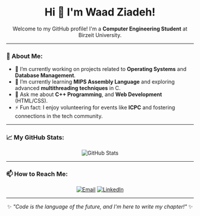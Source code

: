 <div align="center">
  <h1>
    Hi 👋 I'm Waad Ziadeh!
  </h1>
  <p>
    Welcome to my GitHub profile! I'm a <strong>Computer Engineering Student</strong> at Birzeit University.
  </p>
</div>

---

### 🌟 About Me:
- 🔭 I’m currently working on projects related to **Operating Systems** and **Database Management**.  
- 🌱 I’m currently learning **MIPS Assembly Language** and exploring advanced **multithreading techniques** in C.  
- 💬 Ask me about **C++ Programming**, and **Web Development** (HTML/CSS).  
- ⚡ Fun fact: I enjoy volunteering for events like **ICPC** and fostering connections in the tech community.  

---

### 📈 My GitHub Stats:
<div align="center">
  <img src="https://github-readme-stats.vercel.app/api?username=WaadZiadeh&show_icons=true&theme=radical" alt="GitHub Stats" />
</div>

---

### 📫 How to Reach Me:
<div align="center">
  <a href="mailto:waadziadah@.com"><img src="https://img.shields.io/badge/Email-D14836?style=for-the-badge&logo=gmail&logoColor=white" alt="Email"></a>
 <a href="https://www.linkedin.com/in/waad-ziadeh-8484a0262/?trk=opento_sprofile_details"><img src="https://img.shields.io/badge/LinkedIn-0077B5?style=for-the-badge&logo=linkedin&logoColor=white" alt="LinkedIn"></a>


  
</div>

---

<div align="center">
  ✨ <em>"Code is the language of the future, and I'm here to write my chapter!"</em> ✨
</div>
